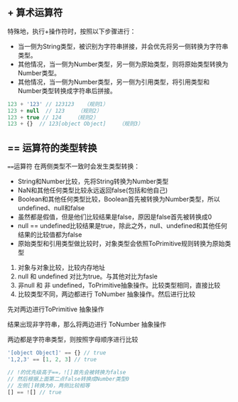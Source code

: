## + 算术运算符
特殊地，执行+操作符时，按照以下步骤进行：
* 当一侧为String类型，被识别为字符串拼接，并会优先将另一侧转换为字符串类型。
* 其他情况，当一侧为Number类型，另一侧为原始类型，则将原始类型转换为Number类型。
* 其他情况，当一侧为Number类型，另一侧为引用类型，将引用类型和Number类型转换成字符串后拼接。

```js
123 + '123' // 123123   （规则1）
123 + null  // 123    （规则2）
123 + true // 124    （规则2）
123 + {}  // 123[object Object]    （规则3）
```


## == 运算符的类型转换
`==`运算符 在两侧类型不一致时会发生类型转换：
* String和Number比较，先将String转换为Number类型
* NaN和其他任何类型比较永远返回false(包括和他自己)
* Boolean和其他任何类型比较，Boolean首先被转换为Number类型，所以undefined、null和false
* 虽然都是假值，但是他们比较结果是false，原因是false首先被转换成0
* null == undefined比较结果是true，除此之外，null、undefined和其他任何结果的比较值都为false
* 原始类型和引用类型做比较时，对象类型会依照ToPrimitive规则转换为原始类型


1. 对象与对象比较，比较内存地址
2. null 和 undefined 对比为true。与其他对比为fasle
3. 非null 和 非 undefined，ToPrimitive抽象操作。比较类型相同，直接比较
4. 比较类型不同，两边都进行 ToNumber 抽象操作。然后进行比较


先对两边进行ToPrimitive 抽象操作

结果出现非字符串，那么将两边进行 ToNumber 抽象操作

两边都是字符串类型，则按照字母顺序进行比较


```js
'[object Object]' == {} // true
'1,2,3' == [1, 2, 3] // true

// !的优先级高于==，![]首先会被转换为false
// 然后根据上面第二点false转换成Number类型0
// 左侧[]转换为0，两侧比较相等
[] == ![] // true
```